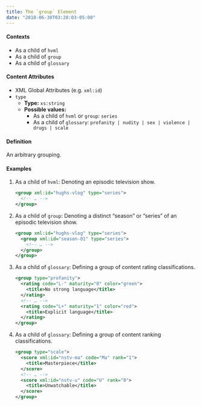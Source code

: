 ```yaml
---
title: The `group` Element
date: "2018-06-30T03:20:03-05:00"
---
```


#### Contexts

- As a child of `hvml`
- As a child of `group`
- As a child of `glossary`

#### Content Attributes

- XML Global Attributes (e.g. `xml:id`)
- `type`
   - **Type:** `xs:string`
   - **Possible values:**
      - As a child of `hvml` or `group`: `series`
      - As a child of `glossary`: `profanity | nudity | sex | violence | drugs | scale`

#### Definition

An arbitrary grouping.

#### Examples

1. As a child of `hvml`: Denoting an episodic television show.

   ```xml
   <group xml:id="hughs-vlog" type="series">
     <!-- … -->
   </group>
   ```
2. As a child of `group`: Denoting a distinct “season” or “series” of an episodic television show.

   ```xml
   <group xml:id="hughs-vlog" type="series">
     <group xml:id="season-01" type="series">
       <!-- … -->
     </group>
   </group>
   ```
3. As a child of `glossary`: Defining a group of content rating classifications.

   ```xml
   <group type="profanity">
     <rating code="L-" maturity="0" color="green">
       <title>No strong language</title>
     </rating>
     <!-- … -->
     <rating code="L+" maturity="1" color="red">
       <title>Explicit language</title>
     </rating>
   </group>
   ```
4. As a child of `glossary`: Defining a group of content ranking classifications.

   ```xml
   <group type="scale">
     <score xml:id="nstv-ma" code="Ma" rank="1">
       <title>Masterpiece</title>
     </score>
     <!-- … -->
     <score xml:id="nstv-u" code="U" rank="0">
       <title>Unwatchable</title>
     </score>
   </group>
   ```
